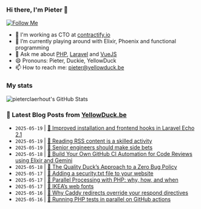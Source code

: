 ### Hi there, I'm Pieter 👋  
[![Follow Me](https://img.shields.io/github/followers/pieterclaerhout?label=Follow&style=social)](https://github.com/pieterclaerhout)

- 🏢 I'm working as CTO at [contractify.io](https://contractify.io)
- 🌱 I’m currently playing around with Elixir, Phoenix and functional programming
- 💬 Ask me about [PHP](https://php.net), [Laravel](http://laravel.com) and [VueJS](https://vuejs.org)
- 😄 Pronouns: Pieter, Duckie, YellowDuck
- 📫 How to reach me: pieter@yellowduck.be

### My stats

![pieterclaerhout's GitHub Stats](https://github-readme-stats.vercel.app/api?username=pieterclaerhout&show_icons=true&count_private=true&line_height=40)

### 📩 Latest Blog Posts from [YellowDuck.be](https://www.yellowduck.be/)
<!-- BLOG-POST-LIST:START -->
- `2025-05-19` | [🐥 Improved installation and frontend hooks in Laravel Echo 2.1](https://www.yellowduck.be/posts/improved-installation-and-frontend-hooks-in-laravel-echo-2-1)  
- `2025-05-19` | [🔗 Reading RSS content is a skilled activity](https://www.yellowduck.be/posts/reading-rss-content-is-a-skilled-activity)  
- `2025-05-19` | [🔗 Senior engineers should make side bets](https://www.yellowduck.be/posts/senior-engineers-should-make-side-bets)  
- `2025-05-18` | [🔗 Build Your Own GitHub CI Automation for Code Reviews using Elixir and Gemini](https://www.yellowduck.be/posts/build-your-own-github-ci-automation-for-code-reviews-using-elixir-and-gemini)  
- `2025-05-18` | [🔗 The Quality Duck’s Approach to a Zero Bug Policy](https://www.yellowduck.be/posts/the-quality-ducks-approach-to-a-zero-bug-policy)  
- `2025-05-17` | [🐥 Adding a security.txt file to your website](https://www.yellowduck.be/posts/adding-a-security-txt-file-to-your-website)  
- `2025-05-17` | [🔗 Parallel Processing with PHP: why, how, and when](https://www.yellowduck.be/posts/parallel-processing-with-php-why-how-and-when)  
- `2025-05-17` | [🔗 IKEA’s web fonts](https://www.yellowduck.be/posts/ikeas-web-fonts)  
- `2025-05-16` | [🐥 Why Caddy redirects override your respond directives](https://www.yellowduck.be/posts/why-caddy-redirects-override-your-respond-directives)  
- `2025-05-16` | [🔗 Running PHP tests in parallel on GitHub actions](https://www.yellowduck.be/posts/running-php-tests-in-parallel-on-github-actions)  

<!-- BLOG-POST-LIST:END -->
